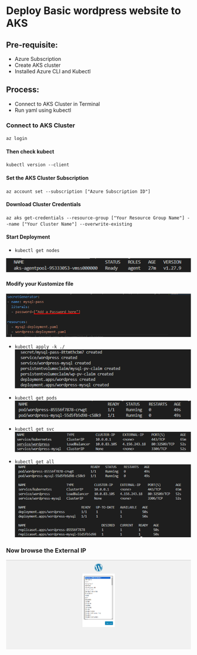 # Deploy Basic wordpress website to AKS

## Pre-requisite:
- Azure Subscription
- Create AKS cluster
- Installed Azure CLI and Kubectl

## Process:
- Connect to AKS Cluster in Terminal
- Run yaml using kubectl

### Connect to AKS Cluster
`az login`

#### Then check kubect
`kubectl version --client`

#### Set the AKS Cluster Subscription
`az account set --subscription ["Azure Subscription ID"]`

#### Download Cluster Credentials
`az aks get-credentials --resource-group ["Your Resource Group Name"] --name ["Your Cluster Name"] --overwrite-existing`

#### Start Deployment
- `kubectl get nodes`

![Alt text](Markdown/get%20nodes.png)

#### Modify your Kustomize file
![Alt text](Markdown/add%20password.png)


- `kubectl apply -k ./`
![Alt text](Markdown/Apply%20k.png)

- `kubectl get pods`
![Alt text](Markdown/get%20pods.png)
- `kubectl get svc`
![Alt text](Markdown/get%20svc.png)
- `kubectl get all`
![Alt text](Markdown/get%20all.png)


### Now browse the External IP
![Alt text](Markdown/wp%20installation%20done.png)
